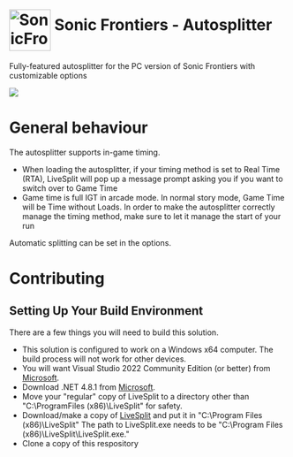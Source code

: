 <h1> <img src="https://raw.githubusercontent.com/SonicSpeedrunning/LiveSplit.SonicFrontiers/main/sonic-frontiers-logo.png" alt="SonicFrontiers" height="75" align="middle" /> Sonic Frontiers - Autosplitter</h1>

Fully-featured autosplitter for the PC version of Sonic Frontiers with customizable options

<img src="https://raw.githubusercontent.com/SonicSpeedrunning/LiveSplit.SonicFrontiers/main/settings.png">

# General behaviour

The autosplitter supports in-game timing.
- When loading the autosplitter, if your timing method is set to Real Time (RTA), LiveSplit will pop up a message prompt asking you if you want to switch over to Game Time
- Game time is full IGT in arcade mode. In normal story mode, Game Time will be Time without Loads. In order to make the autosplitter correctly manage the timing method, make sure to let it manage the start of your run

Automatic splitting can be set in the options.

# Contributing
## Setting Up Your Build Environment
There are a few things you will need to build this solution.
- This solution is configured to work on a Windows x64 computer. The build process will not work for other devices.
- You will want Visual Studio 2022 Community Edition (or better) from [Microsoft](https://visualstudio.microsoft.com/downloads/).
- Download .NET 4.8.1 from [Microsoft](https://dotnet.microsoft.com/en-us/download/visual-studio-sdks?cid=getdotnetsdk).
- Move your "regular" copy of LiveSplit to a directory other than "C:\ProgramFiles (x86)\LiveSplit\" for safety.
- Download/make a copy of [LiveSplit](http://livesplit.org/downloads/) and put it in "C:\Program Files (x86)\LiveSplit\" The path to LiveSplit.exe needs to be "C:\Program Files (x86)\LiveSplit\LiveSplit.exe."
- Clone a copy of this respository